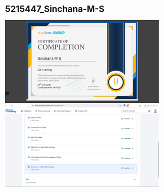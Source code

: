 # 5215447_Sinchana-M-S
<img src = "  https://github.com/Sinchana-145/5215447_Sinchana-M-S/blob/main/GIT/GIT_CERTIFICATE.png "   alt = "GIT">



<img src = " https://github.com/Sinchana-145/5215447_Sinchana-M-S/blob/main/SDLC/agile.png "   alt = "AGILE">



